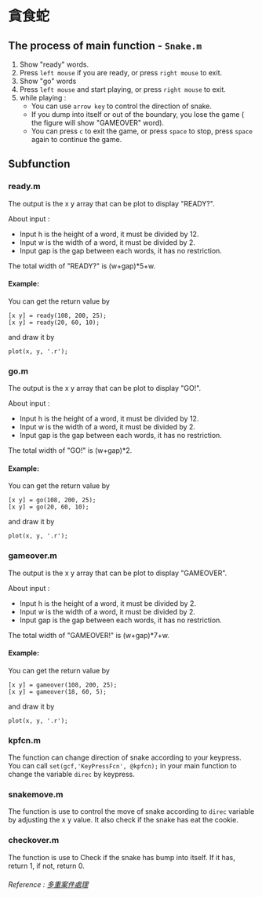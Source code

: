 # 貪食蛇

## The process of main function - `Snake.m`
1. Show "ready" words.
2. Press `left mouse` if you are ready, or press `right mouse` to exit.
3. Show "go" words
4. Press `left mouse` and start playing, or press `right mouse` to exit.
5. while playing :
    - You can use `arrow key` to control the direction of snake.
    - If you dump into itself or out of the boundary, you lose the game ( the figure will show "GAMEOVER" word).
    - You can press `c` to exit the game, or press `space` to stop, press `space` again to continue the game.
## Subfunction
### ready.m
The output is the x y array that can be plot to display "READY?".

About input :
- Input h is the height of a word, it must be divided by 12.
- Input w is the width of a word, it must be divided by 2.
- Input gap is the gap between each words, it has no restriction.

The total width of "READY?" is (w+gap)*5+w.

#### Example:
You can get the return value by
``` matlab=
[x y] = ready(108, 200, 25);
[x y] = ready(20, 60, 10);
```
and draw it by
``` matlab=
plot(x, y, '.r');
```

### go.m
The output is the x y array that can be plot to display "GO!".

About input :
- Input h is the height of a word, it must be divided by 12.
- Input w is the width of a word, it must be divided by 2.
- Input gap is the gap between each words, it has no restriction.

The total width of "GO!" is (w+gap)*2.

#### Example:
You can get the return value by
``` matlab=
[x y] = go(108, 200, 25);
[x y] = go(20, 60, 10);
```
and draw it by
``` matlab=
plot(x, y, '.r');
```
### gameover.m
The output is the x y array that can be plot to display "GAMEOVER".

About input :
- Input h is the height of a word, it must be divided by 2.
- Input w is the width of a word, it must be divided by 2.
- Input gap is the gap between each words, it has no restriction.

The total width of "GAMEOVER!" is (w+gap)*7+w.

#### Example:
You can get the return value by
``` matlab=
[x y] = gameover(108, 200, 25);
[x y] = gameover(18, 60, 5);
```
and draw it by
``` matlab=
plot(x, y, '.r');
```

### kpfcn.m
The function can change direction of snake according to your keypress.
You can call `set(gcf,'KeyPressFcn', @kpfcn);` in your main function to change the variable `direc` by keypress.

### snakemove.m
The function is use to control the move of snake according to `direc` variable by adjusting the x y value.
It also check if the snake has eat the cookie.

### checkover.m
The function is use to Check if the snake has bump into itself. If it has, return 1, if not, return 0.



###### Reference : [多重案件處理](https://yuchungchuang.wordpress.com/2017/08/07/matlab-%E5%A4%9A%E9%87%8D%E6%8C%89%E9%8D%B5%E4%BA%8B%E4%BB%B6%E7%9A%84%E8%99%95%E7%90%86keypressfcn/)
